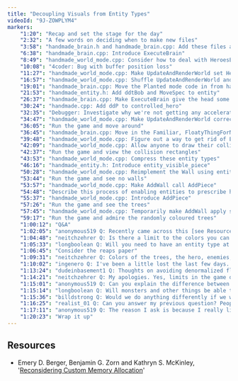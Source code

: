 ```yaml
---
title: "Decoupling Visuals from Entity Types"
videoId: "9J-ZOWPLYM4"
markers:
    "1:20": "Recap and set the stage for the day"
    "2:32": "A few words on deciding when to make new files"
    "3:58": "handmade_brain.h and handmade_brain.cpp: Add these files and pull in the brain code from handmade_entity.h and handmade_world_mode.cpp"
    "6:38": "handmade_brain.cpp: Introduce ExecuteBrain"
    "8:49": "handmade_world_mode.cpp: Consider how to deal with HeroesExist"
    "10:08": "4coder: Bug with buffer position loss"
    "11:27": "handmade_world_mode.cpp: Make UpdateAndRenderWorld set HeroesExist by looping through the controllers"
    "16:57": "handmade_world_mode.cpp: Shuffle UpdateAndRenderWorld and delete superfluous code"
    "19:01": "handmade_brain.cpp: Move the Planted mode code in from handmade_world_mode.cpp"
    "21:53": "handmade_entity.h: Add ddtBob and MoveSpec to entity"
    "26:37": "handmade_brain.cpp: Make ExecuteBrain give the head some movement"
    "30:24": "handmade.cpp: Add ddP to controlled_hero"
    "32:35": "Debugger: Investigate why we're not getting any acceleration"
    "34:47": "handmade_world_mode.cpp: Make UpdateAndRenderWorld correctly set the ddP"
    "36:05": "Run the game and move around"
    "36:45": "handmade_brain.cpp: Move in the Familiar, FloatyThingForNow and Monstar code from handmade_world_mode.cpp"
    "39:48": "handmade_world_mode.cpp: Figure out a way to get rid of Entity->Type and remove the Stairwell and Floor types"
    "42:09": "handmade_world_mode.cpp: Allow anyone to draw their collision rectangles"
    "42:37": "Run the game and view the collision rectangles"
    "43:53": "handmade_world_mode.cpp: Compress these entity types"
    "46:16": "handmade_entity.h: Introduce entity_visible_piece"
    "50:28": "handmade_world_mode.cpp: Reimplement the Wall using entity_visible_piece"
    "53:44": "Run the game and see no walls"
    "53:57": "handmade_world_mode.cpp: Make AddWall call AddPiece"
    "54:48": "Describe this process of enabling entities to prescribe how they will be rendered"
    "55:37": "handmade_world_mode.cpp: Introduce AddPiece"
    "57:26": "Run the game and see the trees"
    "57:45": "handmade_world_mode.cpp: Temporarily make AddWall apply some EffectsEntropy to the Piece->Color"
    "59:17": "Run the game and admire the randomly coloured trees"
    "1:00:12": "Q&A"
    "1:02:05": "anonymous519 Q: Recently came across this [see Resources]. Please read the abstract and tell me what you think"
    "1:04:48": "neitchzehrer Q: Is there a limit to the colors you can have?"
    "1:05:33": "longboolean Q: Will you need to have an entity type at some level, like when generating the world, placing trees and whatnot?"
    "1:06:45": "Consider the reaps paper"
    "1:09:31": "neitchzehrer Q: Colors of the trees, the hero, enemies, etc."
    "1:10:02": "ingenero Q: I've been a little lost the last few days. Would you mind giving a brief recap of what you're trying to do to the entity system now?"
    "1:13:24": "dudeinbasement1 Q: Thoughts on avoiding denormalized floating-point on console platforms? Do they all have a -ffast-math?"
    "1:14:21": "neitchzehrer Q: My apologies. Yes, limits in the game design"
    "1:15:01": "anonymous519 Q: Can you explain the difference between how you manage memory at work and how you're currently doing it in Handmade Hero?"
    "1:15:14": "longboolean Q: Will monsters and other things be able to attack each other (friendly fire), like a witch accidentally shrinks a goblin or something?"
    "1:15:36": "billdstrong Q: Would we do anything differently if we wanted to have HDR capabilities in the game?"
    "1:16:25": "realist_01 Q: Can you answer my previous question? People would like to see your pre-streams on YouTube"
    "1:17:11": "anonymous519 Q: The reason I ask is because I really like the idea of allocating up front and managing all memory myself as in Handmade Hero, but I'm not sure if I'm just shooting myself in the foot by not using malloc / free"
    "1:20:23": "Wrap it up"
---
```


## Resources

* Emery D. Berger, Benjamin G. Zorn and Kathryn S. McKinley, '[Reconsidering Custom Memory Allocation](https://people.cs.umass.edu/~emery/pubs/berger-oopsla2002.pdf)'

